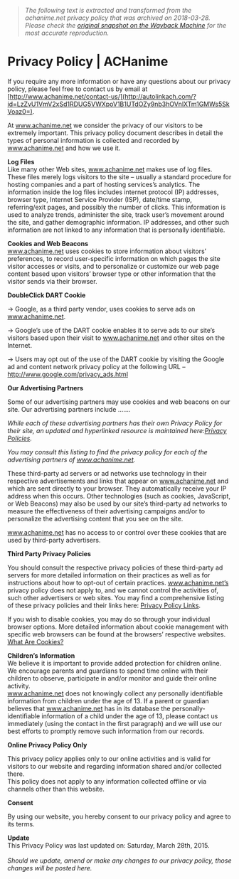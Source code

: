 > *The following text is extracted and transformed from the achanime.net privacy policy that was archived on 2018-03-28. Please check the [original snapshot on the Wayback Machine](https://web.archive.org/web/20180328161201id_/http%3A//www.achanime.net/privacy-policy) for the most accurate reproduction.*

# Privacy Policy | ACHanime

If you require any more information or have any questions about our privacy policy, please feel free to contact us by email at [http://www.achanime.net/contact-us/](http://autolinkach.com/?id=LzZvU1VmV2xSd1RDUG5VWXpoV1B1UTdOZy9nb3hOVnlXTm1GMWs5SkVoaz0=).

At www.achanime.net we consider the privacy of our visitors to be extremely important. This privacy policy document describes in detail the types of personal information is collected and recorded by www.achanime.net and how we use it.

**Log Files**  
Like many other Web sites, www.achanime.net makes use of log files. These files merely logs visitors to the site – usually a standard procedure for hosting companies and a part of hosting services’s analytics. The information inside the log files includes internet protocol (IP) addresses, browser type, Internet Service Provider (ISP), date/time stamp, referring/exit pages, and possibly the number of clicks. This information is used to analyze trends, administer the site, track user’s movement around the site, and gather demographic information. IP addresses, and other such information are not linked to any information that is personally identifiable.

**Cookies and Web Beacons**  
www.achanime.net uses cookies to store information about visitors’ preferences, to record user-specific information on which pages the site visitor accesses or visits, and to personalize or customize our web page content based upon visitors’ browser type or other information that the visitor sends via their browser.

**DoubleClick DART Cookie**

→ Google, as a third party vendor, uses cookies to serve ads on www.achanime.net.

→ Google’s use of the DART cookie enables it to serve ads to our site’s visitors based upon their visit to www.achanime.net and other sites on the Internet.

→ Users may opt out of the use of the DART cookie by visiting the Google ad and content network privacy policy at the following URL – <http://www.google.com/privacy_ads.html>

**Our Advertising Partners**

Some of our advertising partners may use cookies and web beacons on our site. Our advertising partners include …….

_While each of these advertising partners has their own Privacy Policy for their site, an updated and hyperlinked resource is maintained here:[Privacy Policies](http://autolinkach.com/?id=UWlGN1ZvWDNtOGFxVXliVkRBWStucjAyd2huQVlTSjlteFNCM2JLNmlXWWdSN1BITFQzNkNTM1JtRXJLZjBmYTFzUzI2bmRSVUlnakg4Zm5DamJmVWc9PQ==)._

 _You may consult this listing to find the privacy policy for each of the advertising partners of www.achanime.net._

These third-party ad servers or ad networks use technology in their respective advertisements and links that appear on www.achanime.net and which are sent directly to your browser. They automatically receive your IP address when this occurs. Other technologies (such as cookies, JavaScript, or Web Beacons) may also be used by our site’s third-party ad networks to measure the effectiveness of their advertising campaigns and/or to personalize the advertising content that you see on the site.

www.achanime.net has no access to or control over these cookies that are used by third-party advertisers.

**Third Party Privacy Policies**

You should consult the respective privacy policies of these third-party ad servers for more detailed information on their practices as well as for instructions about how to opt-out of certain practices. www.achanime.net’s privacy policy does not apply to, and we cannot control the activities of, such other advertisers or web sites. You may find a comprehensive listing of these privacy policies and their links here: [Privacy Policy Links](http://autolinkach.com/?id=UWlGN1ZvWDNtOGFxVXliVkRBWStucjAyd2huQVlTSjlteFNCM2JLNmlXWWdSN1BITFQzNkNTM1JtRXJLZjBmYU9WQ1hWTjBSdVRZVFZXbEEzcEwwSGc9PQ== "Privacy Policy Links").

If you wish to disable cookies, you may do so through your individual browser options. More detailed information about cookie management with specific web browsers can be found at the browsers’ respective websites. [What Are Cookies?](http://autolinkach.com/?id=UWlGN1ZvWDNtOGFxVXliVkRBWStucjAyd2huQVlTSjlteFNCM2JLNmlXWWlFaDFYVVhDRXVrdW1uZzlyWjVhU1B2RjVOVWNERkRNL3VMdDU3MjlZK1E9PQ==)

**Children’s Information**  
We believe it is important to provide added protection for children online. We encourage parents and guardians to spend time online with their children to observe, participate in and/or monitor and guide their online activity.  
www.achanime.net does not knowingly collect any personally identifiable information from children under the age of 13. If a parent or guardian believes that www.achanime.net has in its database the personally-identifiable information of a child under the age of 13, please contact us immediately (using the contact in the first paragraph) and we will use our best efforts to promptly remove such information from our records.

**Online Privacy Policy Only**

This privacy policy applies only to our online activities and is valid for visitors to our website and regarding information shared and/or collected there.  
This policy does not apply to any information collected offline or via channels other than this website.

**Consent**

By using our website, you hereby consent to our privacy policy and agree to its terms.

**Update**  
This Privacy Policy was last updated on: Saturday, March 28th, 2015.  
[](http://autolinkach.com/?id=bkRXQUI1cklWWm5UVDlFeFh3cEt3ZWlDd2xiVlVPbnZrK1JNYmpMbW1hbTVkZlRHQUN6a3pRTWlMS2FSeFk2eg== "PrivacyPolicyOnline.com Approved Site")  
_Should we update, amend or make any changes to our privacy policy, those changes will be posted here._
